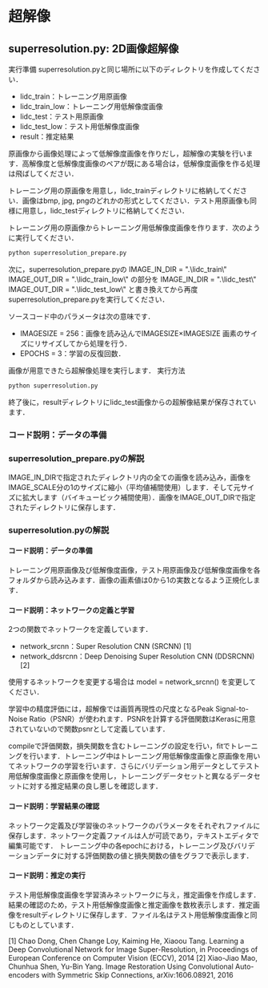 ﻿# 超解像

## superresolution.py: 2D画像超解像

実行準備
superresolution.pyと同じ場所に以下のディレクトリを作成してください．
* lidc_train：トレーニング用原画像
* lidc_train_low：トレーニング用低解像度画像
* lidc_test：テスト用原画像
* lidc_test_low：テスト用低解像度画像
* result：推定結果

原画像から画像処理によって低解像度画像を作りだし，超解像の実験を行います．高解像度と低解像度画像のペアが既にある場合は，低解像度画像を作る処理は飛ばしてください．

トレーニング用の原画像を用意し，lidc_trainディレクトリに格納してください．画像はbmp, jpg, pngのどれかの形式としてください．テスト用原画像も同様に用意し，lidc_testディレクトリに格納してください．

トレーニング用の原画像からトレーニング用低解像度画像を作ります．次のように実行してください．
```bash
python superresolution_prepare.py
```

次に，superresolution_prepare.pyの
 IMAGE_IN_DIR = ".\\lidc_train\\"
 IMAGE_OUT_DIR = ".\\lidc_train_low\\"
の部分を
 IMAGE_IN_DIR = ".\\lidc_test\\"
 IMAGE_OUT_DIR = ".\\lidc_test_low\\"
と書き換えてから再度superresolution_prepare.pyを実行してください．

ソースコード中のパラメータは次の意味です．
* IMAGESIZE = 256：画像を読み込んでIMAGESIZE×IMAGESIZE 画素のサイズにリサイズしてから処理を行う．
* EPOCHS = 3：学習の反復回数．

画像が用意できたら超解像処理を実行します．
実行方法
```bash
python superresolution.py
```

終了後に，resultディレクトリにlidc_test画像からの超解像結果が保存されています．

### コード説明：データの準備


### superresolution_prepare.pyの解説
IMAGE_IN_DIRで指定されたディレクトリ内の全ての画像を読み込み，画像をIMAGE_SCALE分の1のサイズに縮小（平均値補間使用）します．そして元サイズに拡大します（バイキュービック補間使用）．画像をIMAGE_OUT_DIRで指定されたディレクトリに保存します．

### superresolution.pyの解説
#### コード説明：データの準備
トレーニング用原画像及び低解像度画像，テスト用原画像及び低解像度画像を各フォルダから読み込みます．画像の画素値は0から1の実数となるよう正規化します．

#### コード説明：ネットワークの定義と学習
2つの関数でネットワークを定義しています．
* network_srcnn：Super Resolution CNN (SRCNN) [1]
* network_ddsrcnn：Deep Denoising Super Resolution CNN (DDSRCNN) [2]

使用するネットワークを変更する場合は
model = network_srcnn()
を変更してください．

学習中の精度評価には，超解像では画質再現性の尺度となるPeak Signal-to-Noise Ratio（PSNR）が使われます．PSNRを計算する評価関数はKerasに用意されていないので関数psnrとして定義しています．

compileで評価関数，損失関数を含むトレーニングの設定を行い，fitでトレーニングを行います．トレーニング中はトレーニング用低解像度画像と原画像を用いてネットワークの学習を行います．さらにバリデーション用データとしてテスト用低解像度画像と原画像を使用し，トレーニングデータセットと異なるデータセットに対する推定結果の良し悪しを確認します．

#### コード説明：学習結果の確認
ネットワーク定義及び学習後のネットワークのパラメータをそれぞれファイルに保存します．ネットワーク定義ファイルは人が可読であり，テキストエディタで編集可能です．
トレーニング中の各epochにおける，トレーニング及びバリデーションデータに対する評価関数の値と損失関数の値をグラフで表示します．

#### コード説明：推定の実行
テスト用低解像度画像を学習済みネットワークに与え，推定画像を作成します．結果の確認のため，テスト用低解像度画像と推定画像を数枚表示します．推定画像をresultディレクトリに保存します．ファイル名はテスト用低解像度画像と同じものとしています．

[1] Chao Dong, Chen Change Loy, Kaiming He, Xiaoou Tang. Learning a Deep Convolutional Network for Image Super-Resolution, in Proceedings of European Conference on Computer Vision (ECCV), 2014
[2] Xiao-Jiao Mao, Chunhua Shen, Yu-Bin Yang. Image Restoration Using Convolutional Auto-encoders with Symmetric Skip Connections, arXiv:1606.08921, 2016
